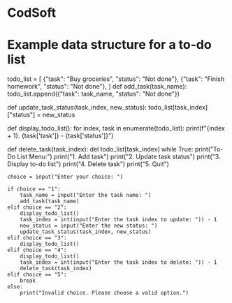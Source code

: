 # CodSoft
# Example data structure for a to-do list
todo_list = [
    {"task": "Buy groceries", "status": "Not done"},
    {"task": "Finish homework", "status": "Not done"},
]
def add_task(task_name):
    todo_list.append({"task": task_name, "status": "Not done"})

def update_task_status(task_index, new_status):
    todo_list[task_index]["status"] = new_status

def display_todo_list():
    for index, task in enumerate(todo_list):
        print(f"{index + 1}. {task['task']} - {task['status']}")

def delete_task(task_index):
    del todo_list[task_index]
while True:
    print("To-Do List Menu:")
    print("1. Add task")
    print("2. Update task status")
    print("3. Display to-do list")
    print("4. Delete task")
    print("5. Quit")

    choice = input("Enter your choice: ")

    if choice == "1":
        task_name = input("Enter the task name: ")
        add_task(task_name)
    elif choice == "2":
        display_todo_list()
        task_index = int(input("Enter the task index to update: ")) - 1
        new_status = input("Enter the new status: ")
        update_task_status(task_index, new_status)
    elif choice == "3":
        display_todo_list()
    elif choice == "4":
        display_todo_list()
        task_index = int(input("Enter the task index to delete: ")) - 1
        delete_task(task_index)
    elif choice == "5":
        break
    else:
        print("Invalid choice. Please choose a valid option.")
